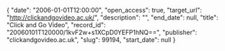 {
  "date": "2006-01-01T12:00:00", 
  "open_access": true, 
  "target_url": "http://clickandgovideo.ac.uk/", 
  "description": "", 
  "end_date": null, 
  "title": "Click and Go Video", 
  "record_id": "20060101T120000/1kvF2w+s1XCpD0YEFP1hNQ==", 
  "publisher": "clickandgovideo.ac.uk", 
  "slug": 99194, 
  "start_date": null
}

